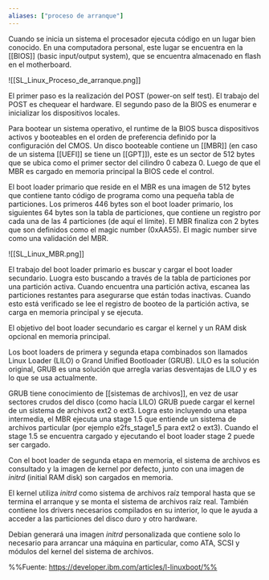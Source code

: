 ```yaml
---
aliases: ["proceso de arranque"]
---
```


Cuando se inicia un sistema el procesador ejecuta código en un lugar bien conocido. En una computadora personal, este lugar se encuentra en la [[BIOS]] (basic input/output system), que se encuentra almacenado en flash en el motherboard.

![[SL_Linux_Proceso_de_arranque.png]]

El primer paso es la realización del POST (power-on self test). El trabajo del POST es chequear el hardware. El segundo paso de la BIOS es enumerar e inicializar los dispositivos locales.

Para bootear un sistema operativo, el runtime de la BIOS busca dispositivos activos y booteables en el orden de preferencia definido por la configuración del CMOS. Un disco booteable contiene un [[MBR]] (en caso de un sistema [[UEFI]] se tiene un [[GPT]]), este es un sector de 512 bytes que se ubica como el primer sector del cilindro 0 cabeza 0. Luego de que el MBR es cargado en memoria principal la BIOS cede el control.

El boot loader primario que reside en el MBR es una imagen de 512 bytes que contiene tanto código de programa como una pequeña tabla de particiones. Los primeros 446 bytes son el boot loader primario, los siguientes 64 bytes son la tabla de particiones, que contiene un registro por cada una de las 4 particiones (de aquí el límite). El MBR finaliza con 2 bytes que son definidos como el magic number (0xAA55). El magic number sirve como una validación del MBR.

![[SL_Linux_MBR.png]]

El trabajo del boot loader primario es buscar y cargar el boot loader secundario. Luogra esto buscando a través de la tabla de particiones por una partición activa. Cuando encuentra una partición activa, escanea las particiones restantes para asegurarse que están todas inactivas. Cuando esto está verificado se lee el registro de booteo de la partición activa, se carga en memoria principal y se ejecuta.

El objetivo del boot loader secundario es cargar el kernel y un RAM disk opcional en memoria principal.

Los boot loaders de primera y segunda etapa combinados son llamados Linux Loader (LILO) o Grand Unified Bootloader (GRUB). LILO es la solución original, GRUB es una solución que arregla varias desventajas de LILO y es lo que se usa actualmente.

GRUB tiene conocimiento de [[sistemas de archivos]], en vez de usar sectores crudos del disco (como hacía LILO) GRUB puede cargar el kernel de un sistema de archivos ext2 o ext3. Logra esto incluyendo una etapa intermedia, el MBR ejecuta una stage 1.5 que entiende un sistema de archivos particular (por ejemplo e2fs_stage1_5 para ext2 o ext3). Cuando el stage 1.5 se encuentra cargado y ejecutando el boot loader stage 2 puede ser cargado.

Con el boot loader de segunda etapa en memoria, el sistema de archivos es consultado y la imagen de kernel por defecto, junto con una imagen de *initrd* (initial RAM disk) son cargados en memoria.

El kernel utiliza *initrd* como sistema de archivos raíz temporal hasta que se termina el arranque y se monta el sistema de archivos raíz real. También contiene los drivers necesarios compilados en su interior, lo que le ayuda a acceder a las particiones del disco duro y otro hardware.

Debian generará una imagen *initrd* personalizada que contiene solo lo necesario para arrancar una máquina en particular, como ATA, SCSI y módulos del kernel del sistema de archivos.

%%Fuente: https://developer.ibm.com/articles/l-linuxboot/%%
